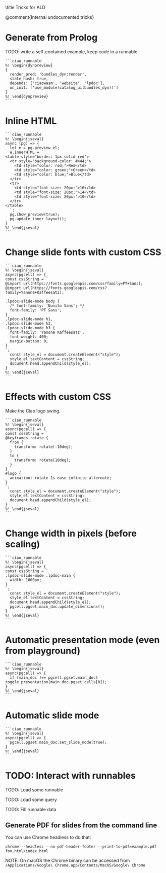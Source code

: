 \title Tricks for ALD

@comment{Internal undocumented tricks}

# Generate from Prolog

TODO: write a self-contained example, keep code in a runnable

~~~
```ciao_runnable
%! \begin{dynpreview}
{
  render_pred: 'bundles_dyn:render',
  state_hash: true,
  depends: ['ciaowasm', 'website', 'lpdoc'],
  on_init: ['use_module(catalog_ui(bundles_dyn))']
}
%! \end{dynpreview}
```
~~~

# Inline HTML

~~~
```ciao_runnable
%! \begin{jseval}
async (pg) => {
  let e = pg.preview_el;
  e.innerHTML = `
<table style="border: 1px solid red">
  <tr style="background-color: #444;">
    <td style="color: red;">Red</td>
    <td style="color: green;">Green</td>
    <td style="color: blue;">Blue</td>
  </tr>
  <tr>
    <td style="font-size: 20px;">16</td>
    <td style="font-size: 20px;">14</td>
    <td style="font-size: 20px;">10</td>
  </tr>
</table>
  `;
  pg.show_preview(true);
  pg.update_inner_layout();
}
%! \end{jseval}
```
~~~

# Change slide fonts with custom CSS

~~~
```ciao_runnable
%! \begin{jseval}
async(pgcell) => {
const cssString = `
@import url(https://fonts.googleapis.com/css?family=PT+Sans);
@import url(https://fonts.googleapis.com/css?family=Yanone+Kaffeesatz);

.lpdoc-slide-mode body {
  /* font-family: 'Nunito Sans'; */
  font-family: 'PT Sans';
}
.lpdoc-slide-mode h1,
.lpdoc-slide-mode h2,
.lpdoc-slide-mode h3 {
  font-family: 'Yanone Kaffeesatz';
  font-weight: 400;
  margin-bottom: 0;
}
`;
  const style_el = document.createElement("style");
  style_el.textContent = cssString;
  document.head.appendChild(style_el);
}
%! \end{jseval}
```
~~~

# Effects with custom CSS

Make the Ciao logo swing.
~~~
```ciao_runnable
%! \begin{jseval}
async(pgcell) => {
const cssString = `
@keyframes rotate {
  from {
    transform: rotate(-10deg);
  }
  to {
    transform: rotate(10deg);
  }
}
#logo {
  animation: rotate 1s ease infinite alternate;
}
`;
  const style_el = document.createElement("style");
  style_el.textContent = cssString;
  document.head.appendChild(style_el);
}
%! \end{jseval}
```
~~~

# Change width in pixels (before scaling)

~~~
```ciao_runnable
%! \begin{jseval}
async(pgcell) => {
const cssString = `
.lpdoc-slide-mode .lpdoc-main {
  width: 1000px;
}
`;
  const style_el = document.createElement("style");
  style_el.textContent = cssString;
  document.head.appendChild(style_el);
  pgcell.pgset.main_doc.update_dimensions();
}
%! \end{jseval}
```
~~~

# Automatic presentation mode (even from playground)

~~~
```ciao_runnable
%! \begin{jseval}
async(pgcell) => {
  if (main_doc !== pgcell.pgset.main_doc) toggle_presentation(main_doc.pgset.cells[0]);
}
%! \end{jseval}
```
~~~

# Automatic slide mode 

~~~
```ciao_runnable
%! \begin{jseval}
async(pgcell) => {
  pgcell.pgset.main_doc.set_slide_mode(true);
}
%! \end{jseval}
```
~~~

# TODO: Interact with runnables

TODO: Load some runnable

TODO: Load some query

TODO: Fill runnable data

## Generate PDF for slides from the command line

You can use Chrome headless to do that:
```
chrome --headless --no-pdf-header-footer --print-to-pdf=example.pdf foo.html/index.html 
```

NOTE: On macOS the Chrome binary can be accessed from `/Applications/Google\ Chrome.app/Contents/MacOS/Google\ Chrome`

